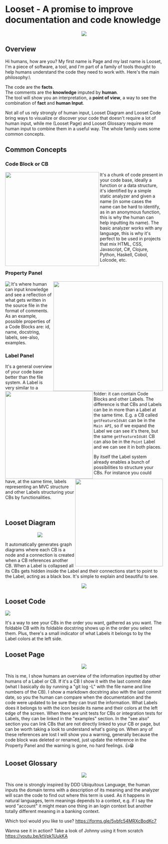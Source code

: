 # Looset - A promise to improve documentation and code knowledge

<p align="center"><img style="text-align:center;" src="images/general-for-post.png"></p>

## Overview

Hi humans, how are you? My first name is Page and my last name is Looset, I'm a piece of software, a tool, and I'm part of a family of tools thought to help humans understand the code they need to work with. Here's the main philosophy:\

The code are the **facts**.\
The comments are the **knowledge** imputed by **human**.\
The tool will show you an interpretation, a **point of view**, a way to see the combination of **fact** and **human Input**.

Not all of us rely strongly of human input, Looset Diagram and Looset Code bring ways to visualize or discover your code that doesn't require a lot of human input, while me (Looset Page) and Looset Glossary require more human input to combine them in a useful way.
The whole family uses some common concepts.

## Common Concepts
### Code Block or CB

<img align="left" src="images/Screenshot 2020-06-30 at 01.34.08.png" width=300>

It's a chunk of code present in your code base, ideally a function or a data structure, it's identified by a simple static analyzer and given a name (in some cases the name can be hard to identify, as in an anonymous function, this is why the human can help inputting its name). The basic analyzer works with any language, this is why it's perfect to be used in projects that mix HTML, CSS, Javascript, C#, Clojure, Python, Haskell, Cobol, Lolcode, etc.

### Property Panel
<img align="left" src="images/properties-for-post.png">
<img align="right" src="images/code-block-with-comments.png" width=350>

It's where human can input knowledge and see a reflection of what gets written in the source file in the format of comments. As an example, possible properties of a Code Blocks are: id, name, docstring, labels, see-also, examples.

### Label Panel

<img align="left" src="images/labels-for-post1.png" height=280>
<img align="right" src="images/labels-for-post2.png" height=280>

It's a general overview of your code base better than the file system. A Label is very similar to a folder: it can contain Code Blocks and other Labels. The difference is that CBs and Labels can be in more than a Label at the same time. E.g. a CB called `getFeatureIdsAt` can be in the `Main API`, so if we expand the Label we can see it's there, but the same `getFeatureIdsAt` CB can also be in the `Point` Label and we can see it in both places.

By itself the Label system already enables a bunch of possibilities to structure your CBs. For instance you could have, at the same time, labels representing an MVC structure and other Labels structuring your CBs by functionalities.

<br>

## Looset Diagram

<p align="center"><img src="images/diagram-for-post1.png"></p>

It automatically generates graph diagrams where each CB is a node and a connection is created when a CB references another CB. When a Label is collapsed all its CBs gets hidden inside the Label and their connections start to point to the Label, acting as a black box. It's simple to explain and beautiful to see.

<p align="center"><img src="images/diagram-for-post2.png"></p>

## Looset Code
<img style="text-align:center;" src="images/code-for-post.png">

It's a way to see your CBs in the order you want, gathered as you want. The foldable CB with its foldable docstring shows up in the order you select them. Plus, 
there's a small indicator of what Labels it belongs to by the Label colors at the left side.

## Looset Page
<p align="center"><img src="images/page-for-post.png"></p>

This is me, I show humans an overview of the information inputted by other humans of a Label or CB. If it's a CB I show it with the last commit date (what I basically do by running a "git log -L" with the file name and line numbers of the CB). I show a markdown docstring also with the last commit date, so you the human can compare when the documentation and the code were updated to be sure they can trust the information. What Labels does it belongs to with the icon beside its name and their colors at the left edge of the screen. When there are unit tests for CBs or integration tests for Labels, they can be linked in the "examples" section. In the "see also" section you can link CBs that are not directly linked to your CB or page, but can be worth taking a look to understand what's going on. When any of these references are lost I will show you a warning, generally because the code block was deleted or renamed, just update the reference in the Property Panel and the warning is gone, no hard feelings. 👍😁

## Looset Glossary
<p align="center"><img src="images/glossary-for-post.png"></p>

This one is strongly inspired by DDD Ubiquitous Language, the human inputs the domain terms with a description of its meaning and the analyzer will scan the code to find out where this term is used. As it happens in natural languages, term meanings depends to a context, e.g. if I say the word "account" it might mean one thing in an login context but another totally different meaning in a banking context.

Which tool would you like to use? https://forms.gle/5vbfc54MRXcBodKc7

Wanna see it in action? Take a look of Johnny using it from scratch https://youtu.be/ktVpk1UukKA
